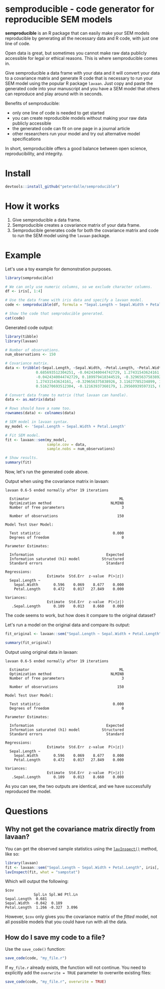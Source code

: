 # semproducible - code generator for reproducible SEM models

**semproducible** is an R package that can easily make your SEM models reproducible by generating all the necessary data and R code, with just one line of code.

Open data is great, but sometimes you cannot make raw data publicly accessible for legal or ethical reasons. This is where semproducible comes in.

Give semproducible a data frame with your data and it will convert your data to a covariance matrix and generate R code that is necessary to run your SEM model using the popular R package `lavaan`. Just copy and paste the generated code into your manuscript and you have a SEM model that others can reproduce and play around with in seconds.

Benefits of semproducible:

- only one line of code is needed to get started
- you can create reproducible models without making your raw data publicly accessible
- the generated code can fit on one page in a journal article
- other researchers run your model and try out alternative model specifications

In short, semproducible offers a good balance between open science, reproducibility, and integrity.

# Install

```r
devtools::install_github("peterdalle/semproducible")
```

# How it works

1. Give semproducible a data frame.
2. Semproducible creates a covariance matrix of your data frame.
3. Semproducible generates code for both the covariance matrix and code to run the SEM model using the `lavaan` package.

# Example

Let's use a toy example for demonstration purposes.

```r
library(semproducible)

# We can only use numeric columns, so we exclude character columns.
df <- iris[, 1:4]

# Use the data frame with iris data and specify a lavaan model.
code <- semproducible(df, formula = "Sepal.Length ~ Sepal.Width + Petal.Length")

# Show the code that semproducible generated.
cat(code)
```

Generated code output:

```r
library(tibble)
library(lavaan)

# Number of observations.
num_observations <- 150

# Covariance matrix.
data <- tribble(~Sepal.Length, ~Sepal.Width, ~Petal.Length, ~Petal.Width,
              0.685693512304251, -0.0424340044742729, 1.27431543624161, 0.516270693512304,               
              -0.0424340044742729, 0.189979418344519, -0.329656375838926, -0.12163937360179,               
              1.27431543624161, -0.329656375838926, 3.11627785234899, 1.29560939597315,               
              0.516270693512304, -0.12163937360179, 1.29560939597315, 0.581006263982103)

# Convert data frame to matrix (that lavaan can handle).
data <- as.matrix(data)

# Rows should have a name too.
rownames(data) <- colnames(data)

# SEM model in lavaan syntax.
my_model <- 'Sepal.Length ~ Sepal.Width + Petal.Length'

# Fit SEM model.
fit <- lavaan::sem(my_model,
                   sample.cov = data,
                   sample.nobs = num_observations)

# Show results.
summary(fit)
```

Now, let's run the generated code above.

Output when using the covariance matrix in lavaan:

```
lavaan 0.6-5 ended normally after 19 iterations

  Estimator                                         ML
  Optimization method                           NLMINB
  Number of free parameters                          3
                                                      
  Number of observations                           150
                                                      
Model Test User Model:
                                                      
  Test statistic                                 0.000
  Degrees of freedom                                 0

Parameter Estimates:

  Information                                 Expected
  Information saturated (h1) model          Structured
  Standard errors                             Standard

Regressions:
                   Estimate  Std.Err  z-value  P(>|z|)
  Sepal.Length ~                                      
    Sepal.Width       0.596    0.069    8.677    0.000
    Petal.Length      0.472    0.017   27.849    0.000

Variances:
                   Estimate  Std.Err  z-value  P(>|z|)
   .Sepal.Length      0.109    0.013    8.660    0.000
```

The code seems to work, but how does it compare to the original dataset?

Let's run a model on the original data and compare its output:

```r
fit_original <- lavaan::sem("Sepal.Length ~ Sepal.Width + Petal.Length", iris[, 1:4])

summary(fit_original)
```

Output using original data in lavaan:

```
lavaan 0.6-5 ended normally after 19 iterations

  Estimator                                         ML
  Optimization method                           NLMINB
  Number of free parameters                          3
                                                      
  Number of observations                           150
                                                      
Model Test User Model:
                                                      
  Test statistic                                 0.000
  Degrees of freedom                                 0

Parameter Estimates:

  Information                                 Expected
  Information saturated (h1) model          Structured
  Standard errors                             Standard

Regressions:
                   Estimate  Std.Err  z-value  P(>|z|)
  Sepal.Length ~                                      
    Sepal.Width       0.596    0.069    8.677    0.000
    Petal.Length      0.472    0.017   27.849    0.000

Variances:
                   Estimate  Std.Err  z-value  P(>|z|)
   .Sepal.Length      0.109    0.013    8.660    0.000
```

As you can see, the two outputs are identical, and we have successfully reproduced the model.

# Questions

## Why not get the covariance matrix directly from lavaan?

You can get the observed sample statistics using the [`lavInspect()`](https://rdrr.io/cran/lavaan/man/lavInspect.html) method, like so:

```r
library(lavaan)
fit <- lavaan::sem("Sepal.Length ~ Sepal.Width + Petal.Length", iris[, 1:4])
lavInspect(fit, what = "sampstat")
```

Which will output the following:

```
$cov
             Spl.Ln Spl.Wd Ptl.Ln
Sepal.Length  0.681              
Sepal.Width  -0.042  0.189       
Petal.Length  1.266 -0.327  3.096
```

However, `$cov` only gives you the covariance matrix of the *fitted* model, not all possible models that you could have run with all the data.

## How do I save my code to a file?

Use the `save_code()` function:

```r
save_code(code, "my_file.r")
```

If `my_file.r` already exists, the function will not continue. You need to explicitly add the `overwrite = TRUE` parameter to overwrite existing files:

```r
save_code(code, "my_file.r", overwrite = TRUE)
```